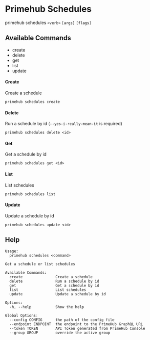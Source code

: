 

# Primehub Schedules

primehub schedules `<verb>` `[args]` `[flags]`



## Available Commands

- create
- delete
- get
- list
- update


#### Create

Create a schedule 

```
primehub schedules create 
```


#### Delete

Run a schedule by id (`--yes-i-really-mean-it` is required)

```
primehub schedules delete <id>
```


#### Get

Get a schedule by id 

```
primehub schedules get <id>
```


#### List

List schedules 

```
primehub schedules list 
```


#### Update

Update a schedule by id 

```
primehub schedules update <id>
```

## Help
```
Usage: 
  primehub schedules <command>

Get a schedule or list schedules

Available Commands:
  create               Create a schedule
  delete               Run a schedule by id
  get                  Get a schedule by id
  list                 List schedules
  update               Update a schedule by id

Options:
  -h, --help           Show the help

Global Options:
  --config CONFIG      the path of the config file
  --endpoint ENDPOINT  the endpoint to the PrimeHub GraphQL URL
  --token TOKEN        API Token generated from PrimeHub Console
  --group GROUP        override the active group
```
        